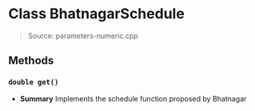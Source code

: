 # Class BhatnagarSchedule
> Source: parameters-numeric.cpp
## Methods
### ``double get()``
* **Summary**
  Implements the schedule function proposed by Bhatnagar
